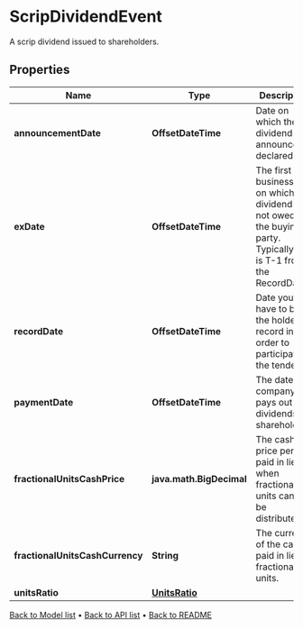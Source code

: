 

# ScripDividendEvent

A scrip dividend issued to shareholders.

## Properties

| Name | Type | Description | Notes |
|------------ | ------------- | ------------- | -------------|
|**announcementDate** | **OffsetDateTime** | Date on which the dividend was announced / declared. |  [optional] |
|**exDate** | **OffsetDateTime** | The first business day on which the dividend is not owed to the buying party. Typically this is T-1 from the RecordDate. |  [optional] |
|**recordDate** | **OffsetDateTime** | Date you have to be the holder of record in order to participate in the tender. |  [optional] |
|**paymentDate** | **OffsetDateTime** | The date the company pays out dividends to shareholders. |  [optional] |
|**fractionalUnitsCashPrice** | **java.math.BigDecimal** | The cash price per unit paid in lieu when fractional units can not be distributed. |  [optional] |
|**fractionalUnitsCashCurrency** | **String** | The currency of the cash paid in lieu of fractional units. |  [optional] |
|**unitsRatio** | [**UnitsRatio**](UnitsRatio.md) |  |  |



[Back to Model list](../README.md#documentation-for-models) &#8226; [Back to API list](../README.md#documentation-for-api-endpoints) &#8226; [Back to README](../README.md)


